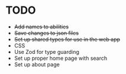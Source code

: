 # TODO

- ~~Add names to abilities~~
- ~~Save changes to json files~~
- ~~Set up shared types for use in the web app~~
- CSS
- Use Zod for type guarding
- Set up proper home page with search
- Set up about page
